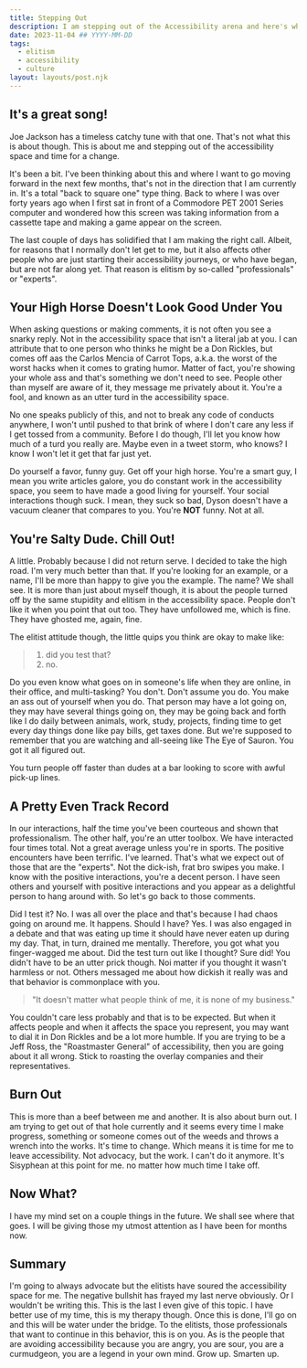 ```yaml
---
title: Stepping Out
description: I am stepping out of the Accessibility arena and here's why.
date: 2023-11-04 ## YYYY-MM-DD
tags:
  - elitism
  - accessibility
  - culture
layout: layouts/post.njk
---
```


## It&apos;s a great song&excl;

Joe Jackson has a timeless catchy tune with that one. That's not what this is about though. This is about me and stepping out of the accessibility space and time for a change.

It's been a bit. I've been thinking about this and where I want to go moving forward in the next few months, that's not in the direction that I am currently in. It's a total &quot;back to square one&quot; type thing. Back to where I was over forty years ago when I first sat in front of a Commodore PET 2001 Series computer and wondered how this screen was taking information from a cassette tape and making a game appear on the screen.

The last couple of days has solidified that I am making the right call. Albeit, for reasons that I normally don't let get to me, but it also affects other people who are just starting their accessibility journeys, or who have began, but are not far along yet. That reason is elitism by so-called "professionals" or "experts".

## Your High Horse Doesn't Look Good Under You

When asking questions or making comments, it is not often you see a snarky reply. Not in the accessibility space that isn't a literal jab at you. I can attribute that to one person who thinks he might be a Don Rickles, but comes off aas the Carlos Mencia of Carrot Tops, a.k.a. the worst of the worst hacks when it comes to grating humor. Matter of fact, you're showing your whole ass and that's something we don't need to see. People other than myself are aware of it, they message me privately about it. You're a fool, and known as an utter turd in the accessibility space.

No one speaks publicly of this, and not to break any code of conducts anywhere, I won't until pushed to that brink of where I don't care any less if I get tossed from a community. Before I do though, I'll let you know how much of a turd you really are. Maybe even in a tweet storm, who knows&quest; I know I won't let it get that far just yet.

Do yourself a favor, funny guy. Get off your high horse. You're a smart guy, I mean you write articles galore, you do constant work in the accessibility space, you seem to have made a good living for yourself. Your social interactions though suck. I mean, they suck so bad, Dyson doesn't have a vacuum cleaner that compares to you. You're **NOT** funny. Not at all.

## You&apos;re Salty Dude. Chill Out&excl;

A little. Probably because I did not return serve. I decided to take the high road. I'm very much better than that. If you're looking for an example, or a name, I'll be more than happy to give you the example. The name&quest; We shall see. It is more than just about myself though, it is about the people turned off by the same stupidity and elitism in the accessibility space. People don't like it when you point that out too. They have unfollowed me, which is fine. They have ghosted me, again, fine.

The elitist attitude though, the little quips you think are okay to make like:

> 1. did you test that&quest;
> 2. no.

Do you even know what goes on in someone's life when they are online, in their office, and multi-tasking&quest; You don't. Don't assume you do. You make an ass out of yourself when you do. That person may have a lot going on, they may have several things going on, they may be going back and forth like I do daily between animals, work, study, projects, finding time to get every day things done like pay bills, get taxes done. But we're supposed to remember that you are watching and all-seeing like The Eye of Sauron. You got it all figured out.

You turn people off faster than dudes at a bar looking to score with awful pick-up lines.

## A Pretty Even Track Record

In our interactions, half the time you've been courteous and shown that professionalism. The other half, you're an utter toolbox. We have interacted four times total. Not a great average unless you're in sports. The positive encounters have been terrific. I've learned. That's what we expect out of those that are the "experts". Not the dick-ish, frat bro swipes you make. I know with the positive interactions, you're a decent person. I have seen others and yourself with positive interactions and you appear as a delightful person to hang around with. So let's go back to those comments.

Did I test it&quest; No. I was all over the place and that's because I had chaos going on around me. It happens. Should I have&quest; Yes. I was also engaged in a debate and that was eating up time it should have never eaten up during my day. That, in turn, drained me mentally. Therefore, you got what you finger-wagged me about. Did the test turn out like I thought&quest; Sure did&excl; You didn't have to be an utter prick though. Noi matter if you thought it wasn't harmless or not. Others messaged me about how dickish it really was and that behavior is commonplace with you.

> &quot;It doesn&apos;t matter what people think of me, it is none of my business.&quot;

You couldn't care less probably and that is to be expected. But when it affects people and when it affects the space you represent, you may want to dial it in Don Rickles and be a lot more humble. If you are trying to be a Jeff Ross, the &quot;Roastmaster General&quot; of accessibility, then you are going about it all wrong. Stick to roasting the overlay companies and their representatives.

## Burn Out

This is more than a beef between me and another. It is also about burn out. I am trying to get out of that hole currently and it seems every time I make progress, something or someone comes out of the weeds and throws a wrench into the works. It's time to change. Which means it is time for me to leave accessibility. Not advocacy, but the work. I can't do it anymore. It's Sisyphean at this point for me. no matter how much time I take off.

## Now What&quest;

I have my mind set on a couple things in the future. We shall see where that goes. I will be giving those my utmost attention as I have been for months now.

## Summary

I'm going to always advocate but the elitists have soured the accessibility space for me. The negative bullshit has frayed my last nerve obviously. Or I wouldn't be writing this. This is the last I even give of this topic. I have better use of my time, this is my therapy though. Once this is done, I'll go on and this will be water under the bridge. To the elitists, those professionals that want to continue in this behavior, this is on you. As is the people that are avoiding accessibility because you are angry, you are sour, you are a curmudgeon, you are a legend in your own mind. Grow up. Smarten up.
